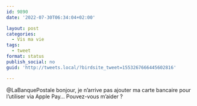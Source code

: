 ```yaml
---
id: 9890
date: '2022-07-30T06:34:04+02:00'

layout: post
categories:
  - Vis ma vie
tags:
  - tweet
format: status
publish_social: no
guid: 'http://tweets.local/?birdsite_tweet=1553267666445602816'

---
```


@LaBanquePostale bonjour, je n’arrive pas ajouter ma carte bancaire pour l’utiliser via Apple Pay… Pouvez-vous m’aider ?